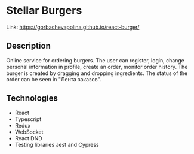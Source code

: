 # Stellar Burgers
Link: https://gorbachevapolina.github.io/react-burger/

## Description
Online service for ordering burgers. The user can register, login, change personal information in profile, create an order, monitor order history. The burger is created by dragging and dropping ingredients. The status of the order can be seen in "Лента заказов".

## Technologies 
* React 
* Typescript
* Redux
* WebSocket
* React DND
* Testing libraries Jest and Cypress 
